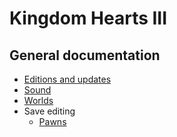 # Kingdom Hearts III

## General documentation

* [Editions and updates](updates.md)
* [Sound](sound.md)
* [Worlds](worlds.md)
* Save editing
    * [Pawns](pawns.md)